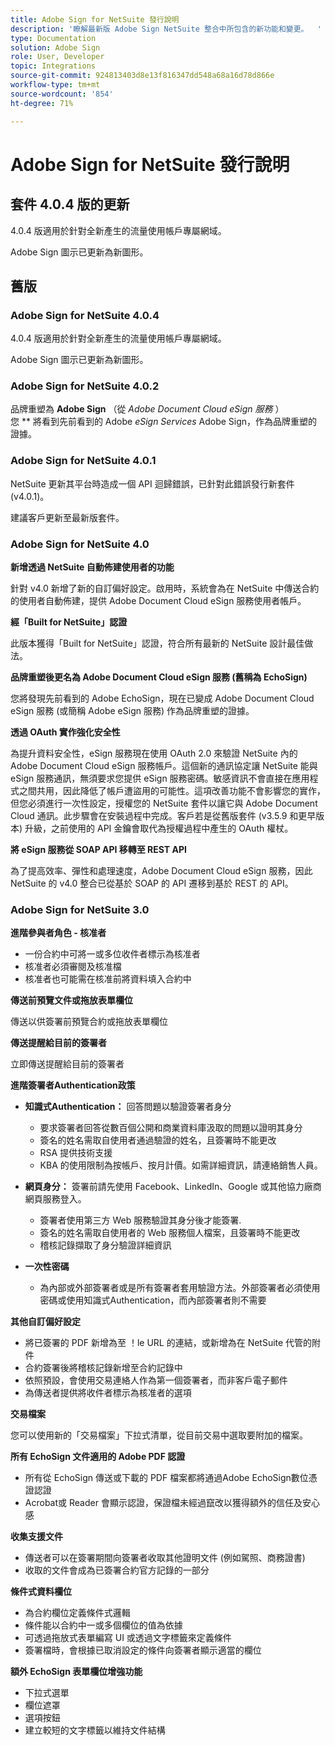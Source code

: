 ```yaml
---
title: Adobe Sign for NetSuite 發行說明
description: '瞭解最新版 Adobe Sign NetSuite 整合中所包含的新功能和變更。  '
type: Documentation
solution: Adobe Sign
role: User, Developer
topic: Integrations
source-git-commit: 924813403d8e13f816347dd548a68a16d78d866e
workflow-type: tm+mt
source-wordcount: '854'
ht-degree: 71%

---
```



# Adobe Sign for NetSuite 發行說明

## 套件 4.0.4 版的更新

4.0.4 版適用於針對全新產生的流量使用帳戶專屬網域。

Adobe Sign 圖示已更新為新圖形。

## 舊版

### Adobe Sign for NetSuite 4.0.4

4.0.4 版適用於針對全新產生的流量使用帳戶專屬網域。

Adobe Sign 圖示已更新為新圖形。

### Adobe Sign for NetSuite 4.0.2

品牌重塑為 **Adobe Sign** （從 *Adobe Document Cloud eSign 服務* ）\
您 ** 將看到先前看到的 Adobe *eSign Services* Adobe Sign，作為品牌重塑的證據。

### Adobe Sign for NetSuite 4.0.1

NetSuite 更新其平台時造成一個 API 迴歸錯誤，已針對此錯誤發行新套件 (v4.0.1)。

建議客戶更新至最新版套件。

### Adobe Sign for NetSuite 4.0

**新增透過 NetSuite 自動佈建使用者的功能**

針對 v4.0 新增了新的自訂偏好設定。啟用時，系統會為在 NetSuite 中傳送合約的使用者自動佈建，提供 Adobe Document Cloud eSign 服務使用者帳戶。

**經「Built for NetSuite」認證**

此版本獲得「Built for NetSuite」認證，符合所有最新的 NetSuite 設計最佳做法。

**品牌重塑後更名為 Adobe Document Cloud eSign 服務 (舊稱為 EchoSign)**

您將發現先前看到的 Adobe EchoSign，現在已變成 Adobe Document Cloud eSign 服務 (或簡稱 Adobe eSign 服務) 作為品牌重塑的證據。

**透過 OAuth 實作強化安全性**

為提升資料安全性，eSign 服務現在使用 OAuth 2.0 來驗證 NetSuite 內的 Adobe Document Cloud eSign 服務帳戶。這個新的通訊協定讓 NetSuite 能與 eSign 服務通訊，無須要求您提供 eSign 服務密碼。敏感資訊不會直接在應用程式之間共用，因此降低了帳戶遭盜用的可能性。這項改善功能不會影響您的實作，但您必須進行一次性設定，授權您的 NetSuite 套件以讓它與 Adobe Document Cloud 通訊。此步驟會在安裝過程中完成。客戶若是從舊版套件 (v3.5.9 和更早版本) 升級，之前使用的 API 金鑰會取代為授權過程中產生的 OAuth 權杖。

**將 eSign 服務從 SOAP API 移轉至 REST API**

為了提高效率、彈性和處理速度，Adobe Document Cloud eSign 服務，因此 NetSuite 的 v4.0 整合已從基於 SOAP 的 API 遷移到基於 REST 的 API。

### Adobe Sign for NetSuite 3.0

**進階參與者角色 - 核准者**

* 一份合約中可將一或多位收件者標示為核准者
* 核准者必須審閱及核准檔
* 核准者也可能需在核准前將資料填入合約中

**傳送前預覽文件或拖放表單欄位**

傳送以供簽署前預覽合約或拖放表單欄位

**傳送提醒給目前的簽署者**

立即傳送提醒給目前的簽署者

**進階簽署者Authentication政策**

* **知識式Authentication：** 回答問題以驗證簽署者身分
   * 要求簽署者回答從數百個公開和商業資料庫汲取的問題以證明其身分
   * 簽名的姓名需取自使用者通過驗證的姓名，且簽署時不能更改
   * RSA 提供技術支援
   * KBA 的使用限制為按帳戶、按月計價。如需詳細資訊，請連絡銷售人員。

* **網頁身分：** 簽署前請先使用 Facebook、LinkedIn、Google 或其他協力廠商網頁服務登入。

   * 簽署者使用第三方 Web 服務驗證其身分後才能簽署.
   * 簽名的姓名需取自使用者的 Web 服務個人檔案，且簽署時不能更改
   * 稽核記錄擷取了身分驗證詳細資訊

* **一次性密碼**
   * 為內部或外部簽署者或是所有簽署者套用驗證方法。外部簽署者必須使用密碼或使用知識式Authentication，而內部簽署者則不需要

**其他自訂偏好設定**

* 將已簽署的 PDF 新增為至 ！le URL 的連結，或新增為在 NetSuite 代管的附件
* 合約簽署後將稽核記錄新增至合約記錄中
* 依照預設，會使用交易連絡人作為第一個簽署者，而非客戶電子郵件
* 為傳送者提供將收件者標示為核准者的選項

**交易檔案**

您可以使用新的「交易檔案」下拉式清單，從目前交易中選取要附加的檔案。

**所有 EchoSign 文件適用的 Adobe PDF 認證**

* 所有從 EchoSign 傳送或下載的 PDF 檔案都將通過Adobe EchoSign數位憑證認證
* Acrobat或 Reader 會顯示認證，保證檔未經過竄改以獲得額外的信任及安心感

**收集支援文件**

* 傳送者可以在簽署期間向簽署者收取其他證明文件 (例如駕照、商務證書)
* 收取的文件會成為已簽署合約官方記錄的一部分

**條件式資料欄位**

* 為合約欄位定義條件式邏輯
* 條件能以合約中一或多個欄位的值為依據
* 可透過拖放式表單編寫 UI 或透過文字標籤來定義條件
* 簽署檔時，會根據已取消設定的條件向簽署者顯示適當的欄位

**額外 EchoSign 表單欄位增強功能**

* 下拉式選單
* 欄位遮罩
* 選項按鈕
* 建立較短的文字標籤以維持文件結構
